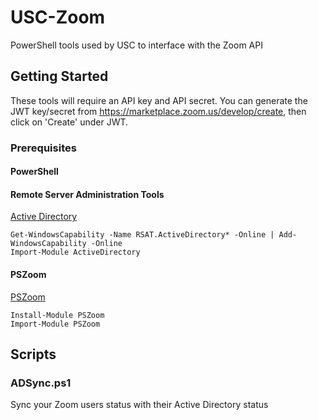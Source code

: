 # USC-Zoom
PowerShell tools used by USC to interface with the Zoom API

## Getting Started
These tools will require an API key and API secret. You can generate the JWT key/secret from https://marketplace.zoom.us/develop/create, then click on 'Create' under JWT.

### Prerequisites
#### PowerShell

#### Remote Server Administration Tools
[Active Directory](https://www.microsoft.com/en-au/download/details.aspx?id=45520)

```
Get-WindowsCapability -Name RSAT.ActiveDirectory* -Online | Add-WindowsCapability -Online
Import-Module ActiveDirectory
```

#### PSZoom
[PSZoom](https://github.com/JosephMcEvoy/PSZoom)
```
Install-Module PSZoom
Import-Module PSZoom
```

## Scripts

### ADSync.ps1
Sync your Zoom users status with their Active Directory status